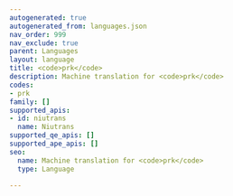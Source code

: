 ```yaml
---
autogenerated: true
autogenerated_from: languages.json
nav_order: 999
nav_exclude: true
parent: Languages
layout: language
title: <code>prk</code>
description: Machine translation for <code>prk</code>
codes:
- prk
family: []
supported_apis:
- id: niutrans
  name: Niutrans
supported_qe_apis: []
supported_ape_apis: []
seo:
  name: Machine translation for <code>prk</code>
  type: Language

---
```


